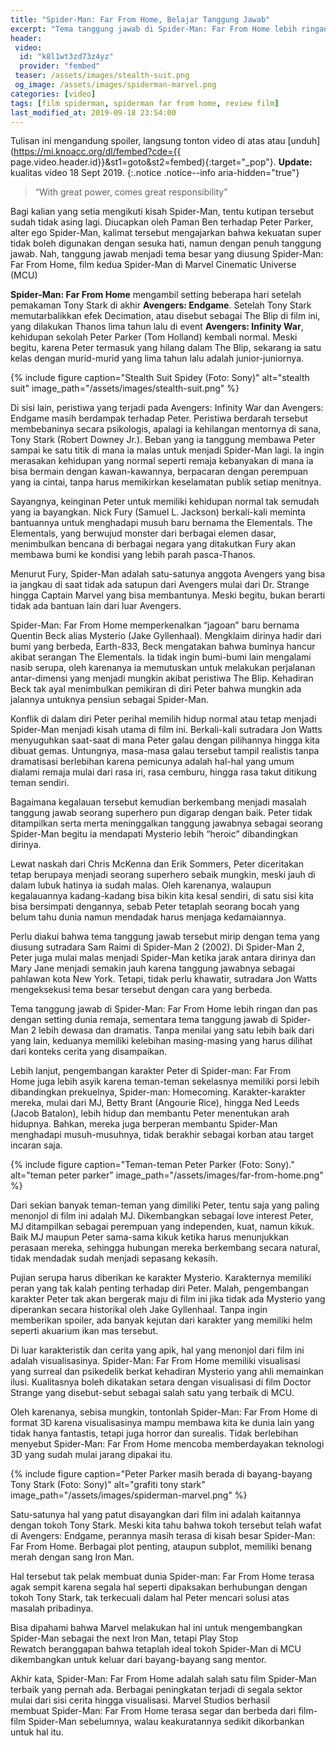 ```yaml
---
title: "Spider-Man: Far From Home, Belajar Tanggung Jawab"
excerpt: "Tema tanggung jawab di Spider-Man: Far From Home lebih ringan dan pas dengan setting dunia remaja"
header:
 video:
  id: "k8l1wt3zd73z4yz"
  provider: "fembed"
 teaser: /assets/images/stealth-suit.png
 og_image: /assets/images/spiderman-marvel.png
categories: [video]
tags: [film spiderman, spiderman far from home, review film]
last_modified_at: 2019-09-18 23:54:00
---
```


Tulisan ini mengandung spoiler, langsung tonton video di atas atau [unduh](https://mi.knoacc.org/dl/fembed?cde={{ page.video.header.id}}&st1=goto&st2=fembed){:target="_pop"}. **Update:** kualitas video 18 Sept 2019.
{:.notice .notice--info aria-hidden="true"}

> “With great power, comes great responsibility”

Bagi kalian yang setia mengikuti kisah Spider-Man, tentu kutipan tersebut sudah tidak asing lagi. Diucapkan oleh Paman Ben terhadap Peter Parker, alter ego Spider-Man, kalimat tersebut mengajarkan bahwa kekuatan super tidak boleh digunakan dengan sesuka hati, namun dengan penuh tanggung jawab. Nah, tanggung jawab menjadi tema besar yang diusung Spider-Man: Far From Home, film kedua Spider-Man di Marvel Cinematic Universe (MCU)

**Spider-Man: Far From Home** mengambil setting beberapa hari setelah pemakaman Tony Stark di akhir **Avengers: Endgame**. Setelah Tony Stark memutarbalikkan efek Decimation, atau disebut sebagai The Blip di film ini, yang dilakukan Thanos lima tahun lalu di event **Avengers: Infinity War**, kehidupan sekolah Peter Parker (Tom Holland) kembali normal. Meski begitu, karena Peter termasuk yang hilang dalam The Blip, sekarang ia satu kelas dengan murid-murid yang lima tahun lalu adalah junior-juniornya.

{% include figure caption="Stealth Suit Spidey (Foto: Sony)" alt="stealth suit" image_path="/assets/images/stealth-suit.png" %}

Di sisi lain, peristiwa yang terjadi pada Avengers: Infinity War dan Avengers: Endgame masih berdampak terhadap Peter. Peristiwa berdarah tersebut membebaninya secara psikologis, apalagi ia kehilangan mentornya di sana, Tony Stark (Robert Downey Jr.). Beban yang ia tanggung membawa Peter sampai ke satu titik di mana ia malas untuk menjadi Spider-Man lagi. Ia ingin merasakan kehidupan yang normal seperti remaja kebanyakan di mana ia bisa bermain dengan kawan-kawannya, berpacaran dengan perempuan yang ia cintai, tanpa harus memikirkan keselamatan publik setiap menitnya.

Sayangnya, keinginan Peter untuk memiliki kehidupan normal tak semudah yang ia bayangkan. Nick Fury (Samuel L. Jackson) berkali-kali meminta bantuannya untuk menghadapi musuh baru bernama the Elementals. The Elementals, yang berwujud monster dari berbagai elemen dasar, menimbulkan bencana di berbagai negara yang ditakutkan Fury akan membawa bumi ke kondisi yang lebih parah pasca-Thanos.

Menurut Fury, Spider-Man adalah satu-satunya anggota Avengers yang bisa ia jangkau di saat tidak ada satupun dari Avengers mulai dari Dr. Strange hingga Captain Marvel yang bisa membantunya. Meski begitu, bukan berarti tidak ada bantuan lain dari luar Avengers.

Spider-Man: Far From Home memperkenalkan “jagoan” baru bernama Quentin Beck alias Mysterio (Jake Gyllenhaal). Mengklaim dirinya hadir dari bumi yang berbeda, Earth-833, Beck mengatakan bahwa buminya hancur akibat serangan The Elementals. Ia tidak ingin bumi-bumi lain mengalami nasib serupa, oleh karenanya ia memutuskan untuk melakukan perjalanan antar-dimensi yang menjadi mungkin akibat peristiwa The Blip. Kehadiran Beck tak ayal menimbulkan pemikiran di diri Peter bahwa mungkin ada jalannya untuknya pensiun sebagai Spider-Man.

Konflik di dalam diri Peter perihal memilih hidup normal atau tetap menjadi Spider-Man menjadi kisah utama di film ini. Berkali-kali sutradara Jon Watts menyuguhkan saat-saat di mana Peter galau dengan pilihannya hingga kita dibuat gemas. Untungnya, masa-masa galau tersebut tampil realistis tanpa dramatisasi berlebihan karena pemicunya adalah hal-hal yang umum dialami remaja mulai dari rasa iri, rasa cemburu, hingga rasa takut ditikung teman sendiri.

Bagaimana kegalauan tersebut kemudian berkembang menjadi masalah tanggung jawab seorang superhero pun digarap dengan baik. Peter tidak ditampilkan serta merta meninggalkan tanggung jawabnya sebagai seorang Spider-Man begitu ia mendapati Mysterio lebih “heroic” dibandingkan dirinya.

Lewat naskah dari Chris McKenna dan Erik Sommers, Peter diceritakan tetap berupaya menjadi seorang superhero sebaik mungkin, meski jauh di dalam lubuk hatinya ia sudah malas. Oleh karenanya, walaupun kegalauannya kadang-kadang bisa bikin kita kesal sendiri, di satu sisi kita bisa bersimpati dengannya, sebab Peter tetaplah seorang bocah yang belum tahu dunia namun mendadak harus menjaga kedamaiannya.

Perlu diakui bahwa tema tanggung jawab tersebut mirip dengan tema yang diusung sutradara Sam Raimi di Spider-Man 2 (2002). Di Spider-Man 2, Peter juga mulai malas menjadi Spider-Man ketika jarak antara dirinya dan Mary Jane menjadi semakin jauh karena tanggung jawabnya sebagai pahlawan kota New York. Tetapi, tidak perlu khawatir, sutradara Jon Watts mengeksekusi tema besar tersebut dengan cara yang berbeda.

Tema tanggung jawab di Spider-Man: Far From Home lebih ringan dan pas dengan setting dunia remaja, sementara tema tanggung jawab di Spider-Man 2 lebih dewasa dan dramatis. Tanpa menilai yang satu lebih baik dari yang lain, keduanya memiliki kelebihan masing-masing yang harus dilihat dari konteks cerita yang disampaikan.

Lebih lanjut, pengembangan karakter Peter di Spider-man: Far From Home juga lebih asyik karena teman-teman sekelasnya memiliki porsi lebih dibandingkan prekuelnya, Spider-man: Homecoming. Karakter-karakter mereka, mulai dari MJ, Betty Brant (Angourie Rice), hingga Ned Leeds (Jacob Batalon), lebih hidup dan membantu Peter menentukan arah hidupnya. Bahkan, mereka juga berperan membantu Spider-Man menghadapi musuh-musuhnya, tidak berakhir sebagai korban atau target incaran saja.

{% include figure caption="Teman-teman Peter Parker (Foto: Sony)." alt="teman peter parker" image_path="/assets/images/far-from-home.png" %}

Dari sekian banyak teman-teman yang dimiliki Peter, tentu saja yang paling menonjol di film ini adalah MJ. Dikembangkan sebagai love interest Peter, MJ ditampilkan sebagai perempuan yang independen, kuat, namun kikuk. Baik MJ maupun Peter sama-sama kikuk ketika harus menunjukkan perasaan mereka, sehingga hubungan mereka berkembang secara natural, tidak mendadak sudah menjadi sepasang kekasih.

Pujian serupa harus diberikan ke karakter Mysterio. Karakternya memiliki peran yang tak kalah penting terhadap diri Peter. Malah, pengembangan karakter Peter tak akan bergerak maju di film ini jika tidak ada Mysterio yang diperankan secara historikal oleh Jake Gyllenhaal. Tanpa ingin memberikan spoiler, ada banyak kejutan dari karakter yang memiliki helm seperti akuarium ikan mas tersebut.

Di luar karakteristik dan cerita yang apik, hal yang menonjol dari film ini adalah visualisasinya. Spider-Man: Far From Home memiliki visualisasi yang surreal dan psikedelik berkat kehadiran Mysterio yang ahli memainkan ilusi. Kualitasnya boleh dikatakan setara dengan visualisasi di film Doctor Strange yang disebut-sebut sebagai salah satu yang terbaik di MCU.

Oleh karenanya, sebisa mungkin, tontonlah Spider-Man: Far From Home di format 3D karena visualisasinya mampu membawa kita ke dunia lain yang tidak hanya fantastis, tetapi juga horror dan surealis. Tidak berlebihan menyebut Spider-Man: Far From Home mencoba memberdayakan teknologi 3D yang sudah mulai jarang dipakai itu.

{% include figure caption="Peter Parker masih berada di bayang-bayang Tony Stark (Foto: Sony)" alt="grafiti tony stark" image_path="/assets/images/spiderman-marvel.png" %}

Satu-satunya hal yang patut disayangkan dari film ini adalah kaitannya dengan tokoh Tony Stark. Meski kita tahu bahwa tokoh tersebut telah wafat di Avengers: Endgame, perannya masih terasa di kisah besar Spider-Man: Far From Home. Berbagai plot penting, ataupun subplot, memiliki benang merah dengan sang Iron Man.

Hal tersebut tak pelak membuat dunia Spider-man: Far From Home terasa agak sempit karena segala hal seperti dipaksakan berhubungan dengan tokoh Tony Stark, tak terkecuali dalam hal Peter mencari solusi atas masalah pribadinya.

Bisa dipahami bahwa Marvel melakukan hal ini untuk mengembangkan Spider-Man sebagai the next Iron Man, tetapi Play Stop Rewatch beranggapan bahwa tetaplah ideal tokoh Spider-Man di MCU dikembangkan untuk keluar dari bayang-bayang sang mentor.

Akhir kata, Spider-Man: Far From Home adalah salah satu film Spider-Man terbaik yang pernah ada. Berbagai peningkatan terjadi di segala sektor mulai dari sisi cerita hingga visualisasi. Marvel Studios berhasil membuat Spider-Man: Far From Home terasa segar dan berbeda dari film-film Spider-Man sebelumnya, walau keakuratannya sedikit dikorbankan untuk hal itu.
